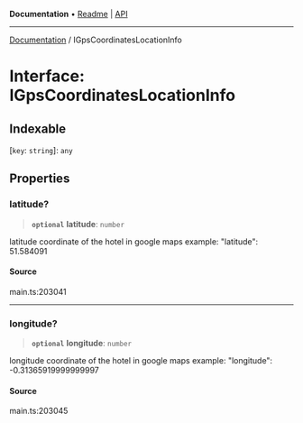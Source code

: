 **Documentation** • [Readme](../README.md) \| [API](../globals.md)

***

[Documentation](../README.md) / IGpsCoordinatesLocationInfo

# Interface: IGpsCoordinatesLocationInfo

## Indexable

 \[`key`: `string`\]: `any`

## Properties

### latitude?

> **`optional`** **latitude**: `number`

latitude coordinate of the hotel in google maps
example:
"latitude": 51.584091

#### Source

main.ts:203041

***

### longitude?

> **`optional`** **longitude**: `number`

longitude coordinate of the hotel in google maps
example:
"longitude": -0.31365919999999997

#### Source

main.ts:203045
